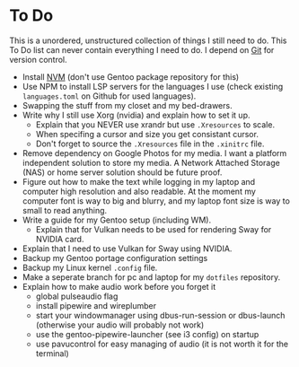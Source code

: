 # To Do

This is a unordered, unstructured collection of things I still need to do.
This To Do list can never contain everything I need to do. 
I depend on [Git](https://git-scm.com/) for version control.

- Install [NVM](https://github.com/nvm-sh/nvm) (don't use Gentoo package repository for this)
- Use NPM to install LSP servers for the languages I use (check existing `languages.toml` on Github for used languages).
- Swapping the stuff from my closet and my bed-drawers.
- Write why I still use Xorg (nvidia) and explain how to set it up.
  - Explain that you NEVER use xrandr but use `.Xresources` to scale.
  - When specifing a cursor and size you get consistant cursor.
  - Don't forget to source the `.Xresources` file in the `.xinitrc` file.
- Remove dependency on Google Photos for my media.
  I want a platform independent solution to store my media.
  A Network Attached Storage (NAS) or home server solution should be future proof.
- Figure out how to make the text while logging in my laptop and computer high resolution and also readable.
  At the moment my computer font is way to big and blurry, and my laptop font size is way to small to read anything.
- Write a guide for my Gentoo setup (including WM).
  - Explain that for Vulkan needs to be used for rendering Sway for NVIDIA card.
- Explain that I need to use Vulkan for Sway using NVIDIA.
- Backup my Gentoo portage configuration settings
- Backup my Linux kernel `.config` file.
- Make a seperate branch for pc and laptop for my `dotfiles` repository.
- Explain how to make audio work before you forget it
  - global pulseaudio flag
  - install pipewire and wireplumber
  - start your windowmanager using dbus-run-session or dbus-launch (otherwise your audio will probably not work)
  - use the gentoo-pipewire-launcher (see i3 config) on startup
  - use pavucontrol for easy managing of audio (it is not worth it for the terminal)
 

